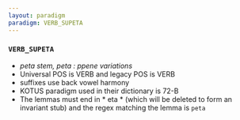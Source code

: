 ```yaml
---
layout: paradigm
paradigm: VERB_SUPETA
---
```

### ` VERB_SUPETA `

* _peta stem, peta : ppene variations_
* Universal POS is VERB and legacy POS is VERB
* suffixes use back vowel harmony
* KOTUS paradigm used in their dictionary is 72-B
* The lemmas must end in * eta * (which will be deleted to form an invariant stub) and the regex matching the lemma is ` peta `
